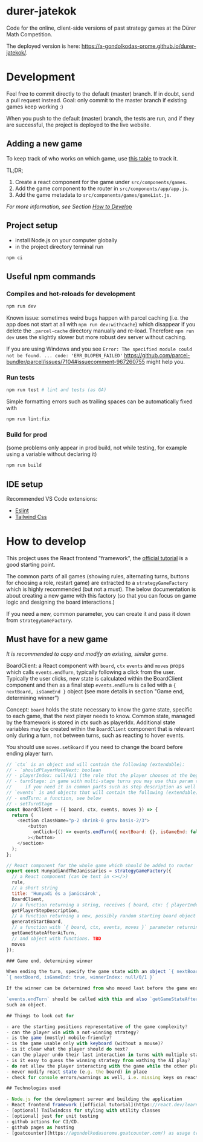 # durer-jatekok

Code for the online, client-side versions of past strategy games at the Dürer Math Competition.

The deployed version is here: https://a-gondolkodas-orome.github.io/durer-jatekok/.

# Development

Feel free to commit directly to the default (master) branch. If in doubt, send a pull request instead.
Goal: only commit to the master branch if existing games keep working :)

When you push to the default (master) branch, the tests are run, and if they are successful, the project is deployed to the live website.

## Adding a new game

To keep track of who works on which game, use [this table](https://docs.google.com/spreadsheets/d/1-6u9PCtvf_gDHrs65x36pmDzFt4nZZx_IUuXrgS2aZk/edit#gid=0) to track it.

TL;DR;

1. Create a react component for the game under `src/components/games`.
2. Add the game component to the router in `src/components/app/app.js`.
3. Add the game metadata to `src/components/games/gameList.js`.

*For more information, see Section [How to Develop](#how-to-develop)*

## Project setup

- install Node.js on your computer globally
- in the project directory terminal run

```bash
npm ci
```

## Useful npm commands

### Compiles and hot-reloads for development

```bash
npm run dev
```

Known issue: sometimes weird bugs happen with parcel caching (i.e. the app does not start at all with `npm run dev:withcache`) which disappear if you delete the `.parcel-cache`
directory manually and re-load. Therefore `npm run dev` uses the slightly slower but more robust dev server without caching.

If you are using Windows and you see `Error: The specified module could not be found. ... code: 'ERR_DLOPEN_FAILED'`
https://github.com/parcel-bundler/parcel/issues/7104#issuecomment-967260755 might help you.

### Run tests

```bash
npm run test # lint and tests (as GA)
```

Simple formatting errors such as trailing spaces can be automatically fixed with
```bash
npm run lint:fix
```

### Build for prod

(some problems only appear in prod build, not while testing, for example using a variable without declaring it)

```bash
npm run build
```

## IDE setup

Recommended VS Code extensions:

- [Eslint](https://marketplace.visualstudio.com/items?itemName=dbaeumer.vscode-eslint)
- [Tailwind Css](https://marketplace.visualstudio.com/items?itemName=bradlc.vscode-tailwindcss)

# How to develop

This project uses the React frontend "framework", the [official tutorial](https://react.dev/learn) is a good starting point.

The common parts of all games (showing rules, alternating turns, buttons for choosing a role, restart game) are extracted
to a `strategyGameFactory` which is highly recommended (but not a must). The below documentation is about creating a new game
with this factory (so that you can focus on game logic and designing the board interactions.)

If you need a new, common parameter, you can create it and pass it down from `strategyGameFactory`.

## Must have for a new game

*It is recommended to copy and modify an existing, similar game.*

BoardClient: a React component with `board`, `ctx` `events` and `moves` props which calls `events.endTurn`,
typically following a click from the user. Typically the user clicks, new state is calculated within
the BoardClient component and then as a final step `events.endTurn` is called with a
`{ nextBoard, isGameEnd }` object (see more details in section "Game end, determining winner")

Concept: `board` holds the state necessary to know the game state, specific to each game, that the next player
needs to know. Common state, managed by the framework is stored in ctx such as playerIdx. Additional state variables may be created within the `BoardClient` component
that is relevant only during a turn, not between turns, such as reacting to hover events.

You should use `moves.setBoard` if you need to change the board before ending player turn.

```js
// `ctx` is an object and will contain the following (extendable):
// - `shouldPlayerMoveNext: boolean
// - playerIndex: null/0/1 (the role that the player chooses at the beginning)
// - turnStage: in game with multi-stage turns you may use this param to track to stage
//     if you need it in common parts such as step description as well
// `events` is and objects that will contain the following (extendable):
// - endTurn: a function, see below
// - setTurnStage
const BoardClient = ({ board, ctx, events, moves }) => {
  return (
    <section className="p-2 shrink-0 grow basis-2/3">   
        <button
          onClick={() => events.endTurn({ nextBoard: {}, isGameEnd: false })}
        ></button>
    </section>
  );
};
```

```js
// React component for the whole game which should be added to router
export const HunyadiAndTheJanissaries = strategyGameFactory({
  // a React component (can be text in <></>)
  rule,
  // a short string
  title: 'Hunyadi és a janicsárok',
  BoardClient,
  // a function returning a string, receives { board, ctx: { playerIndex, turnStage, ... } }
  getPlayerStepDescription,
  // a function returning a new, possibly random starting board object
  generateStartBoard,
  // a function with `{ board, ctx, events, moves }` parameter returning `{ nextBoard, isGameEnd, winnerIndex }`
  getGameStateAfterAiTurn,
  // and object with functions. TBD
  moves
});

### Game end, determining winner

When ending the turn, specify the game state with an object `{ nextBoard, isGameEnd: false }` or
`{ nextBoard, isGameEnd: true, winnerIndex: null/0/1 }`

If the winner can be determined from who moved last before the game ended, it is enough to pass `winnerIndex: null`.

`events.endTurn` should be called with this and also `getGameStateAfterAiTurn` should return
such an object.

## Things to look out for

- are the starting positions representative of the game complexity?
- can the player win with a not-winning strategy?
- is the game (mostly) mobile-friendly?
- is the game usable only with keyboard (without a mouse)?
- is it clear what the player should do next?
- can the player undo their last interaction in turns with multiple stages?
- is it easy to guess the winning strategy from wathing the AI play?
- do not allow the player interacting with the game while the other player's step is in progress, use `ctx.shouldPlayerMoveNext`
- never modify react state (e.g. the board) in place
- check for console errors/warnings as well, i.e. missing keys on react components

## Technologies used

- Node.js for the development server and building the application
- React frontend framework ([official tutorial](https://react.dev/learn) is a good starting point)
- [optional] Tailwindcss for styling with utility classes
- [optional] jest for unit testing
- github actions for CI/CD.
- github pages as hosting
- [goatcounter](https://agondolkodasorome.goatcounter.com/) as usage tracker (Ildi has access)
